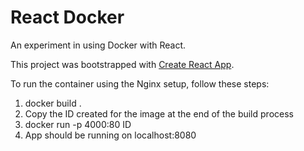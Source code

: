 # React Docker

An experiment in using Docker with React.

This project was bootstrapped with [Create React App](https://github.com/facebook/create-react-app).

To run the container using the Nginx setup, follow these steps:

1) docker build .
2) Copy the ID created for the image at the end of the build process
3) docker run -p 4000:80 ID
4) App should be running on localhost:8080